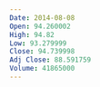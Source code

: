 ```yaml
---
Date: 2014-08-08
Open: 94.260002
High: 94.82
Low: 93.279999
Close: 94.739998
Adj Close: 88.591759
Volume: 41865000
---
```

